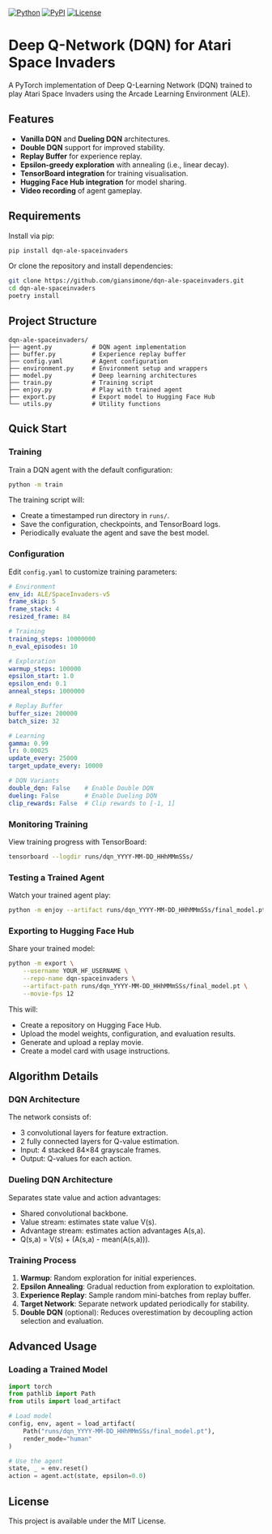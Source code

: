 [![Python](https://img.shields.io/pypi/pyversions/dqn-ale-spaceinvaders.svg)](https://badge.fury.io/py/dqn-ale-spaceinvaders)
[![PyPI](https://badge.fury.io/py/dqn-ale-spaceinvaders.svg)](https://badge.fury.io/py/dqn-ale-spaceinvaders)
[![License](https://img.shields.io/github/license/giansimone/dqn-ale-spaceinvaders)](https://github.com/giansimone/dqn-ale-spaceinvaders/blob/main/LICENSE)

# Deep Q-Network (DQN) for Atari Space Invaders

A PyTorch implementation of Deep Q-Learning Network (DQN) trained to play Atari Space Invaders using the Arcade Learning Environment (ALE).

## Features

- **Vanilla DQN** and **Dueling DQN** architectures.
- **Double DQN** support for improved stability.
- **Replay Buffer** for experience replay.
- **Epsilon-greedy exploration** with annealing (i.e., linear decay).
- **TensorBoard integration** for training visualisation.
- **Hugging Face Hub integration** for model sharing.
- **Video recording** of agent gameplay.

## Requirements

Install via pip:

```bash
pip install dqn-ale-spaceinvaders
```

Or clone the repository and install dependencies:

```bash
git clone https://github.com/giansimone/dqn-ale-spaceinvaders.git
cd dqn-ale-spaceinvaders
poetry install
```

## Project Structure

```
dqn-ale-spaceinvaders/
├── agent.py           # DQN agent implementation
├── buffer.py          # Experience replay buffer
├── config.yaml        # Agent configuration
├── environment.py     # Environment setup and wrappers
├── model.py           # Deep learning architectures
├── train.py           # Training script
├── enjoy.py           # Play with trained agent
├── export.py          # Export model to Hugging Face Hub
└── utils.py           # Utility functions
```

## Quick Start

### Training

Train a DQN agent with the default configuration:

```bash
python -m train
```

The training script will:
- Create a timestamped run directory in `runs/`.
- Save the configuration, checkpoints, and TensorBoard logs.
- Periodically evaluate the agent and save the best model.

### Configuration

Edit `config.yaml` to customize training parameters:

```yaml
# Environment
env_id: ALE/SpaceInvaders-v5
frame_skip: 5
frame_stack: 4
resized_frame: 84

# Training
training_steps: 10000000
n_eval_episodes: 10

# Exploration
warmup_steps: 100000
epsilon_start: 1.0
epsilon_end: 0.1
anneal_steps: 1000000

# Replay Buffer
buffer_size: 200000
batch_size: 32

# Learning
gamma: 0.99
lr: 0.00025
update_every: 25000
target_update_every: 10000

# DQN Variants
double_dqn: False    # Enable Double DQN
dueling: False       # Enable Dueling DQN
clip_rewards: False  # Clip rewards to [-1, 1]
```

### Monitoring Training

View training progress with TensorBoard:

```bash
tensorboard --logdir runs/dqn_YYYY-MM-DD_HHhMMmSSs/
```

### Testing a Trained Agent

Watch your trained agent play:

```bash
python -m enjoy --artifact runs/dqn_YYYY-MM-DD_HHhMMmSSs/final_model.pt --num-episodes 5
```

### Exporting to Hugging Face Hub

Share your trained model:

```bash
python -m export \
    --username YOUR_HF_USERNAME \
    --repo-name dqn-spaceinvaders \
    --artifact-path runs/dqn_YYYY-MM-DD_HHhMMmSSs/final_model.pt \
    --movie-fps 12
```

This will:
- Create a repository on Hugging Face Hub.
- Upload the model weights, configuration, and evaluation results.
- Generate and upload a replay movie.
- Create a model card with usage instructions.

## Algorithm Details

### DQN Architecture

The network consists of:
- 3 convolutional layers for feature extraction.
- 2 fully connected layers for Q-value estimation.
- Input: 4 stacked 84×84 grayscale frames.
- Output: Q-values for each action.

### Dueling DQN Architecture

Separates state value and action advantages:
- Shared convolutional backbone.
- Value stream: estimates state value V(s).
- Advantage stream: estimates action advantages A(s,a).
- Q(s,a) = V(s) + (A(s,a) - mean(A(s,a))).

### Training Process

1. **Warmup**: Random exploration for initial experiences.
2. **Epsilon Annealing**: Gradual reduction from exploration to exploitation.
3. **Experience Replay**: Sample random mini-batches from replay buffer.
4. **Target Network**: Separate network updated periodically for stability.
5. **Double DQN** (optional): Reduces overestimation by decoupling action selection and evaluation.

## Advanced Usage

### Loading a Trained Model

```python
import torch
from pathlib import Path
from utils import load_artifact

# Load model
config, env, agent = load_artifact(
    Path("runs/dqn_YYYY-MM-DD_HHhMMmSSs/final_model.pt"),
    render_mode="human"
)

# Use the agent
state, _ = env.reset()
action = agent.act(state, epsilon=0.0)
```

## License

This project is available under the MIT License.
